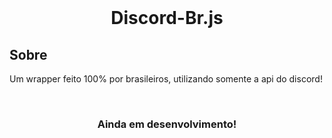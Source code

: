 <div align="center">
   <br />
   <p style="font-size=20px">
   <h1>Discord-Br.js</h1>
   </p>
</div>

## Sobre

Um wrapper feito 100% por brasileiros, utilizando somente a api do discord!

<div align="center">
   <br />
   <p style="font-size=10px">
   <h3>Ainda em desenvolvimento!</h3>
   </p>
</div>
